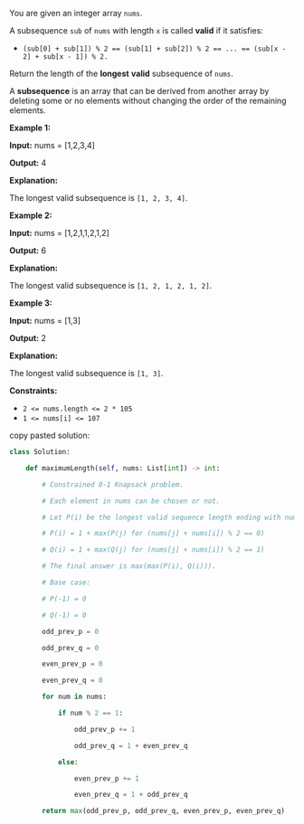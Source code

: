 You are given an integer array `nums`.

A subsequence `sub` of `nums` with length `x` is called **valid** if it satisfies:

- `(sub[0] + sub[1]) % 2 == (sub[1] + sub[2]) % 2 == ... == (sub[x - 2] + sub[x - 1]) % 2.`

Return the length of the **longest** **valid** subsequence of `nums`.

A **subsequence** is an array that can be derived from another array by deleting some or no elements without changing the order of the remaining elements.

**Example 1:**

**Input:** nums = [1,2,3,4]

**Output:** 4

**Explanation:**

The longest valid subsequence is `[1, 2, 3, 4]`.

**Example 2:**

**Input:** nums = [1,2,1,1,2,1,2]

**Output:** 6

**Explanation:**

The longest valid subsequence is `[1, 2, 1, 2, 1, 2]`.

**Example 3:**

**Input:** nums = [1,3]

**Output:** 2

**Explanation:**

The longest valid subsequence is `[1, 3]`.

**Constraints:**

- `2 <= nums.length <= 2 * 105`
- `1 <= nums[i] <= 107`

copy pasted solution:
  
``` python
class Solution:

    def maximumLength(self, nums: List[int]) -> int:

        # Constrained 0-1 Knapsack problem.

        # Each element in nums can be chosen or not.

        # Let P(i) be the longest valid sequence length ending with nums[i], with even pairs; Q(i) be the longest valid sequence length ending with nums[i], with odd pairs.

        # P(i) = 1 + max(P(j) for (nums[j] + nums[i]) % 2 == 0)

        # Q(i) = 1 + max(Q(j) for (nums[j] + nums[i]) % 2 == 1)

        # The final answer is max(max(P(i), Q(i))).

        # Base case:

        # P(-1) = 0

        # Q(-1) = 0

        odd_prev_p = 0

        odd_prev_q = 0

        even_prev_p = 0

        even_prev_q = 0

        for num in nums:

            if num % 2 == 1:

                odd_prev_p += 1

                odd_prev_q = 1 + even_prev_q

            else:

                even_prev_p += 1

                even_prev_q = 1 + odd_prev_q

        return max(odd_prev_p, odd_prev_q, even_prev_p, even_prev_q)
```